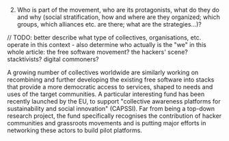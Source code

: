 2. Who is part of the movement, who are its protagonists, what do they do and why (social stratification, how and where are they organized; which groups, which alliances etc. are there; what are the strategies...)?


// TODO: better describe what type of collectives, organisations, etc. operate in this context - also determine who actually is the "we" in this whole article: the free software movement? the hackers' scene? stacktivists? digital commoners?

A growing number of collectives worldwide are similarly working on recombining and further developing the existing free software into stacks that provide a more democratic access to services, shaped to needs and uses of the target communities. A particular interesting fund has been recently launched by the EU, to support "collective awareness platforms for sustainability and social innovation" (CAPSSI). Far from being a top-down research project, the fund specifically recognises the contribution of hacker communities and grassroots movements and is putting major efforts in networking these actors to build pilot platforms.
